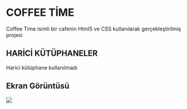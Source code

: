<h1>COFFEE TİME</h1>

Coffee Time isimli bir cafenin Html5 ve CSS kullanılarak gerçekleştirilmiş projesi

<h2>HARİCİ KÜTÜPHANELER</h2>

Harici kütüphane kullanılmadı

<h2>Ekran Görüntüsü</h2>

![](ekran.gif)
